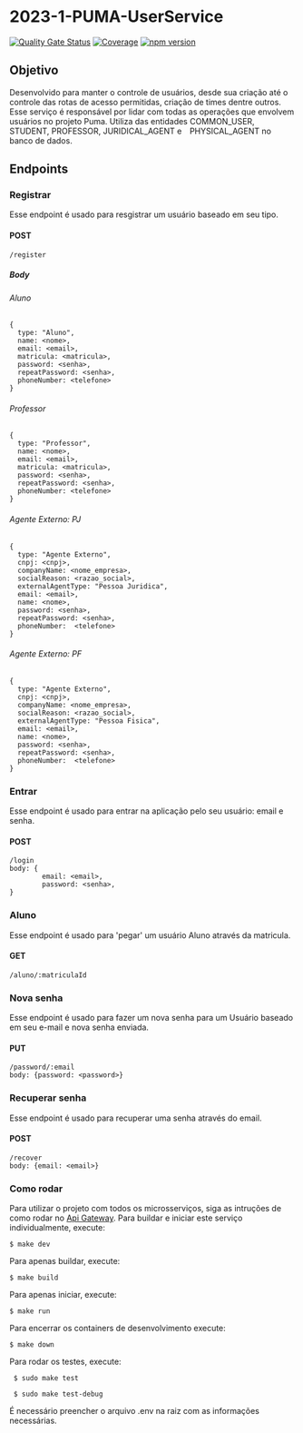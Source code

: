 # 2023-1-PUMA-UserService

[![Quality Gate Status](https://sonarcloud.io/api/project_badges/measure?project=fga-eps-mds_2023-1-PUMA-UserService&metric=alert_status)](https://sonarcloud.io/summary/new_code?id=fga-eps-mds_2023-1-PUMA-UserService) [![Coverage](https://sonarcloud.io/api/project_badges/measure?project=fga-eps-mds_2023-1-PUMA-UserService&metric=coverage)](https://sonarcloud.io/summary/new_code?id=fga-eps-mds_2023-1-PUMA-UserService) [![npm version](https://img.shields.io/badge/npm--express-v4.17.1-blue)](https://www.npmjs.com/package/express/v/4.17.1)

## Objetivo

Desenvolvido para manter o controle de usuários, desde sua criação até o controle das rotas de acesso permitidas, criação de times dentre outros.
Esse serviço é responsável por lidar com todas as operações que envolvem usuários no projeto Puma. Utiliza das entidades COMMON_USER, STUDENT, PROFESSOR, JURIDICAL_AGENT e PHYSICAL_AGENT no banco de dados.

## Endpoints

### Registrar 

Esse endpoint é usado para resgistrar um usuário baseado em seu tipo.

#### POST  
```
/register 
```
##### Body

###### Aluno
```
{
  type: "Aluno", 
  name: <nome>, 
  email: <email>, 
  matricula: <matricula>, 
  password: <senha>, 
  repeatPassword: <senha>, 
  phoneNumber: <telefone>
} 

```
###### Professor
```
{
  type: "Professor", 
  name: <nome>, 
  email: <email>, 
  matricula: <matricula>, 
  password: <senha>, 
  repeatPassword: <senha>, 
  phoneNumber: <telefone>
} 
```
###### Agente Externo: PJ
```
{
  type: "Agente Externo", 
  cnpj: <cnpj>, 
  companyName: <nome_empresa>, 
  socialReason: <razao_social>, 
  externalAgentType: "Pessoa Juridica", 
  email: <email>, 
  name: <nome>, 
  password: <senha>, 
  repeatPassword: <senha>, 
  phoneNumber:  <telefone>
}
```
###### Agente Externo: PF
```
{
  type: "Agente Externo", 
  cnpj: <cnpj>, 
  companyName: <nome_empresa>, 
  socialReason: <razao_social>, 
  externalAgentType: "Pessoa Fisica", 
  email: <email>, 
  name: <nome>, 
  password: <senha>, 
  repeatPassword: <senha>, 
  phoneNumber:  <telefone>
}
```
 
### Entrar 

Esse endpoint é usado para entrar na aplicação pelo seu usuário: email e senha.

#### POST  
```
/login
body: {
        email: <email>,  
        password: <senha>, 
} 
```
 
### Aluno 

Esse endpoint é usado para 'pegar' um usuário Aluno através da matricula.

#### GET  
```
/aluno/:matriculaId 
```

### Nova senha

Esse endpoint é usado para fazer um nova senha para um Usuário baseado em seu e-mail e nova senha enviada.

#### PUT 
```
/password/:email
body: {password: <password>}
```

### Recuperar senha

Esse endpoint é usado para recuperar uma senha através do email.

#### POST 
```
/recover 
body: {email: <email>}
```
 

### Como rodar

Para utilizar o projeto com todos os microsserviços, siga as intruções de como rodar no [Api Gateway](https://github.com/fga-eps-mds/2021-1-PUMA-ApiGateway). Para buildar e iniciar este serviço individualmente, execute:

``` $ make dev ```

Para apenas buildar, execute:

```$ make build ```

Para apenas iniciar, execute:

```$ make run ```

Para encerrar os containers de desenvolvimento execute:

``` $ make down ```

Para rodar os testes, execute:

``` $ sudo make test```

``` $ sudo make test-debug```

É necessário preencher o arquivo .env na raiz com as informações necessárias.
